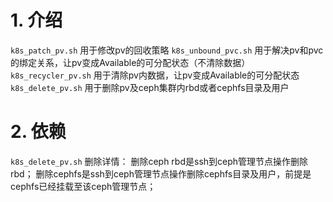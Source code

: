 # 1. 介绍
`k8s_patch_pv.sh` 用于修改pv的回收策略
`k8s_unbound_pvc.sh` 用于解决pv和pvc的绑定关系，让pv变成Available的可分配状态（不清除数据）
`k8s_recycler_pv.sh` 用于清除pv内数据，让pv变成Available的可分配状态
`k8s_delete_pv.sh` 用于删除pv及ceph集群内rbd或者cephfs目录及用户

# 2. 依赖
`k8s_delete_pv.sh` 删除详情：
删除ceph rbd是ssh到ceph管理节点操作删除rbd；
删除cephfs是ssh到ceph管理节点操作删除cephfs目录及用户，前提是cephfs已经挂载至该ceph管理节点；

